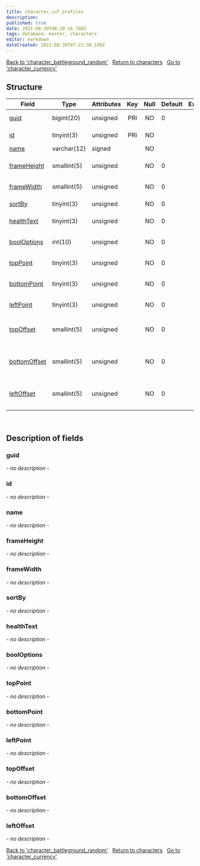 ```yaml
---
title: character_cuf_profiles
description: 
published: true
date: 2021-08-30T08:29:16.708Z
tags: database, master, characters
editor: markdown
dateCreated: 2021-08-30T07:21:30.199Z
---
```


<a href="https://dev.trinitycore.info/en/database/master/characters/character_battleground_random" class="mt-5 v-btn v-btn--depressed v-btn--flat v-btn--outlined theme--light v-size--default darkblue--text text--lighten-3"><span class="v-btn__content"><i aria-hidden="true" class="v-icon notranslate v-icon--left mdi mdi-arrow-left theme--light"></i><span>Back to 'character_battleground_random'</span></span></a>&nbsp;&nbsp;&nbsp;<a href="https://dev.trinitycore.info/en/database/master/characters/home" class="mt-5 v-btn v-btn--depressed v-btn--flat v-btn--outlined theme--light v-size--default darkblue--text text--lighten-3"><span class="v-btn__content"><i aria-hidden="true" class="v-icon notranslate v-icon--left mdi mdi-home-outline theme--light"></i><span>Return to characters</span></span></a>&nbsp;&nbsp;&nbsp;<a href="https://dev.trinitycore.info/en/database/master/characters/character_currency" class="mt-5 v-btn v-btn--depressed v-btn--flat v-btn--outlined theme--light v-size--default darkblue--text text--lighten-3"><span class="v-btn__content"><span>Go to 'character_currency'</span><i aria-hidden="true" class="v-icon notranslate v-icon--right mdi mdi-arrow-right theme--light"></i></span></a>

## Structure

| Field | Type | Attributes | Key | Null | Default | Extra | Comment |
| --- | --- | --- | :---: | :---: | --- | --- | --- |
| [guid](#guid) | bigint(20) | unsigned | PRI | NO | 0 |  | Character Guid |
| [id](#id) | tinyint(3) | unsigned | PRI | NO |  |  | Profile Id (0-4) |
| [name](#name) | varchar(12) | signed |  | NO |  |  | Profile Name |
| [frameHeight](#frameHeight) | smallint(5) | unsigned |  | NO | 0 |  | Profile Frame Height |
| [frameWidth](#frameWidth) | smallint(5) | unsigned |  | NO | 0 |  | Profile Frame Width |
| [sortBy](#sortBy) | tinyint(3) | unsigned |  | NO | 0 |  | Frame Sort By |
| [healthText](#healthText) | tinyint(3) | unsigned |  | NO | 0 |  | Frame Health Text |
| [boolOptions](#boolOptions) | int(10) | unsigned |  | NO | 0 |  | Many Configurable Bool Options |
| [topPoint](#topPoint) | tinyint(3) | unsigned |  | NO | 0 |  | Frame top alignment |
| [bottomPoint](#bottomPoint) | tinyint(3) | unsigned |  | NO | 0 |  | Frame bottom alignment |
| [leftPoint](#leftPoint) | tinyint(3) | unsigned |  | NO | 0 |  | Frame left alignment |
| [topOffset](#topOffset) | smallint(5) | unsigned |  | NO | 0 |  | Frame position offset from top |
| [bottomOffset](#bottomOffset) | smallint(5) | unsigned |  | NO | 0 |  | Frame position offset from bottom |
| [leftOffset](#leftOffset) | smallint(5) | unsigned |  | NO | 0 |  | Frame position offset from left |
&nbsp;
## Description of fields

### guid
*- no description -*
&nbsp;

### id
*- no description -*
&nbsp;

### name
*- no description -*
&nbsp;

### frameHeight
*- no description -*
&nbsp;

### frameWidth
*- no description -*
&nbsp;

### sortBy
*- no description -*
&nbsp;

### healthText
*- no description -*
&nbsp;

### boolOptions
*- no description -*
&nbsp;

### topPoint
*- no description -*
&nbsp;

### bottomPoint
*- no description -*
&nbsp;

### leftPoint
*- no description -*
&nbsp;

### topOffset
*- no description -*
&nbsp;

### bottomOffset
*- no description -*
&nbsp;

### leftOffset
*- no description -*
&nbsp;

<a href="https://dev.trinitycore.info/en/database/master/characters/character_battleground_random" class="mt-5 v-btn v-btn--depressed v-btn--flat v-btn--outlined theme--light v-size--default darkblue--text text--lighten-3"><span class="v-btn__content"><i aria-hidden="true" class="v-icon notranslate v-icon--left mdi mdi-arrow-left theme--light"></i><span>Back to 'character_battleground_random'</span></span></a>&nbsp;&nbsp;&nbsp;<a href="https://dev.trinitycore.info/en/database/master/characters/home" class="mt-5 v-btn v-btn--depressed v-btn--flat v-btn--outlined theme--light v-size--default darkblue--text text--lighten-3"><span class="v-btn__content"><i aria-hidden="true" class="v-icon notranslate v-icon--left mdi mdi-home-outline theme--light"></i><span>Return to characters</span></span></a>&nbsp;&nbsp;&nbsp;<a href="https://dev.trinitycore.info/en/database/master/characters/character_currency" class="mt-5 v-btn v-btn--depressed v-btn--flat v-btn--outlined theme--light v-size--default darkblue--text text--lighten-3"><span class="v-btn__content"><span>Go to 'character_currency'</span><i aria-hidden="true" class="v-icon notranslate v-icon--right mdi mdi-arrow-right theme--light"></i></span></a>

